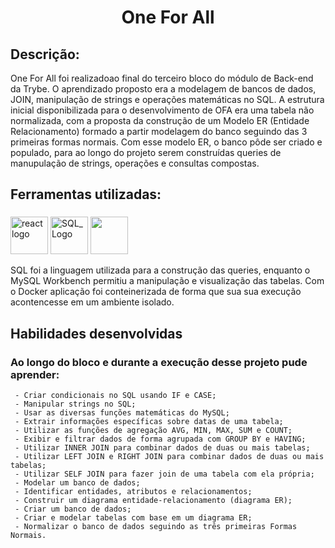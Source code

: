 # <h1 align="center"> One For All </h1>


## Descrição:

<p text-align="justify">One For All foi realizadoao final do terceiro bloco do módulo de Back-end da
Trybe. O aprendizado proposto era a modelagem de bancos de dados, JOIN, manipulação de strings e
operações matemáticas no SQL. A estrutura inicial disponibilizada para o desenvolvimento de OFA era
uma tabela não normalizada, com a proposta da construção de um Modelo ER (Entidade Relacionamento)
formado a partir modelagem do banco seguindo das 3 primeiras formas normais. Com esse modelo ER, o
banco pôde ser criado e populado, para ao longo do projeto serem construídas queries de manupulação de
strings, operações e consultas compostas.</p>


## Ferramentas utilizadas:

###

<div align="left">
<img src="https://ccie.tv/content/images/2019/08/docker-5.svg" height="60" width="60" alt="react
logo"/>
<img src="https://mpng.subpng.com/20180526/oqt/kisspng-microsoft-sql-server-mysql-database-logo-
5b098c6ebad6d7.7316225815273524307653.jpg" height="60" width="60" alt="SQL_Logo"/>
<img height="60" width="60" src="https://marcas-logos.net/wp-content/uploads/2020/11/MySQL-
logo.png" att=”MySQL_Logo”/>

<p text-align="justify">SQL foi a linguagem utilizada para a construção das queries, enquanto o MySQL
Workbench permitiu a manipulação e visualização das tabelas. Com o Docker aplicação foi
conteinerizada de forma que sua sua execução acontencesse em um ambiente isolado.</p>
</div>

###

## Habilidades desenvolvidas

### Ao longo do bloco e durante a execução desse projeto pude aprender:

```
 - Criar condicionais no SQL usando IF e CASE;
 - Manipular strings no SQL;
 - Usar as diversas funções matemáticas do MySQL;
 - Extrair informações específicas sobre datas de uma tabela;
 - Utilizar as funções de agregação AVG, MIN, MAX, SUM e COUNT;
 - Exibir e filtrar dados de forma agrupada com GROUP BY e HAVING;
 - Utilizar INNER JOIN para combinar dados de duas ou mais tabelas;
 - Utilizar LEFT JOIN e RIGHT JOIN para combinar dados de duas ou mais tabelas;
 - Utilizar SELF JOIN para fazer join de uma tabela com ela própria;
 - Modelar um banco de dados;
 - Identificar entidades, atributos e relacionamentos;
 - Construir um diagrama entidade-relacionamento (diagrama ER);
 - Criar um banco de dados;
 - Criar e modelar tabelas com base em um diagrama ER;
 - Normalizar o banco de dados seguindo as três primeiras Formas Normais.
```
